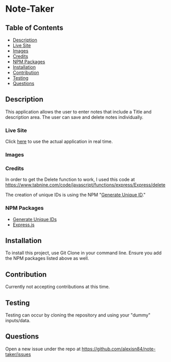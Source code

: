 # Note-Taker

## Table of Contents
- [Description](#description)
- [Live Site](#live-site)
- [Images](#images)
- [Credits](#credits)
- [NPM Packages](#npm-packages)
- [Installation](#installation)
- [Contribution](#contribution)
- [Testing](#testing)
- [Questions](#questions)

## Description
This application allows the user to enter notes that include a Title and description area. The user can save and delete notes individually. 

### Live Site
Click [here](https://aenotetaker.herokuapp.com/notes) to use the actual application in real time.

### Images


### Credits
In order to get the Delete function to work, I used this code at https://www.tabnine.com/code/javascript/functions/express/Express/delete

The creation of unique IDs is using the NPM "[Generate Unique ID](https://www.npmjs.com/package/generate-unique-id)." 

### NPM Packages
- [Generate Unique IDs](https://www.npmjs.com/package/generate-unique-id)
- [Express.js](https://www.npmjs.com/package/express)

## Installation 
To install this project, use Git Clone in your command line. Ensure you add the NPM packages listed above as well.

## Contribution
Currently not accepting contributions at this time.

## Testing
Testing can occur by cloning the repository and using your "dummy" inputs/data.

## Questions
Open a new issue under the repo at https://github.com/alexisn84/note-taker/issues
